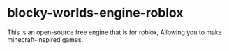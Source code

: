 # blocky-worlds-engine-roblox
This is an open-source free engine that is for roblox, Allowing you to make minecraft-inspired games.
